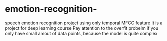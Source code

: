 # emotion-recognition-
speech emotion recognition project using only temporal MFCC feature
It is a project for deep learning course
Pay attention to the overfit probelm if you only have small amout of data points, because the model is quite complex
